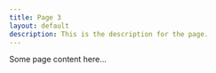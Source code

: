 ```yaml
---
title: Page 3
layout: default
description: This is the description for the page.
---
```


Some page content here...
